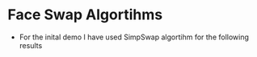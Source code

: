 # Face Swap Algortihms

* For the inital demo I have used SimpSwap algortihm for the following results